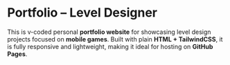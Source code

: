 # Portfolio – Level Designer

This is v-coded personal **portfolio website** for showcasing level design projects focused on **mobile games**. Built with plain **HTML + TailwindCSS**, it is fully responsive and lightweight, making it ideal for hosting on **GitHub Pages**.
